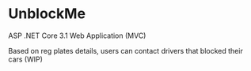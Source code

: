 # UnblockMe

ASP .NET Core 3.1 Web Application (MVC)

Based on reg plates details, users can contact drivers that blocked their cars (WIP)
